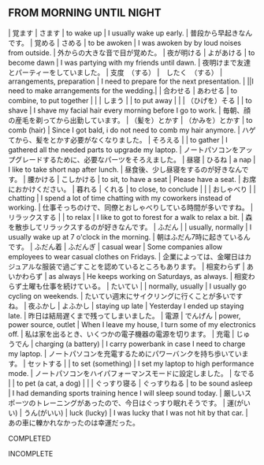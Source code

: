 FROM MORNING UNTIL NIGHT
---------------------------

| 覚ます  | さます  |  to wake up | I usually wake up early.  | 普段から早起きなんです。
| 覚める  | さめる  | to be awoken  | I was awoken by by loud noises from outside.  | 外からの大きな音で目が覚めた。
| 夜が明ける  | よがあける  | to become dawn  | I was partying with my friends until dawn.  | 夜明けまで友達とパーティーをしていました。
| 支度　（する）  |　したく　（する）   | arrangements, preparation  | I need to prepare for the next presentation.  |
||I need to make arrangements for the wedding.|
| 合わせる  | あわせる  | to combine, to put together  |   |
| しまう  |   | to put away  |   |
| （ひげを）そる  |   | to shave  | I shave my facial hair every morning before I go to work.  | 毎朝、顔の産毛を剃ってから出勤しています。
| （髪を）とかす | （かみを）とかす  | to comb (hair)  | Since I got bald, i do not need to comb my hair anymore.  | ハゲてから、髪をとかす必要がなくなりました。
| そろえる  |   | to gather  | I gathered all the needed parts to upgrade my laptop.  | ノートパソコンをアップグレードするために、必要なパーツをそろえました。
| 昼寝  | ひるね  | a nap  | I like to take short nap after lunch.  | 昼食後、少し昼寝をするのが好きなんです。
| 腰かける  | こしかける  | to sit, to have a seat  | Please have a seat.  | お席におかけください。
| 暮れる  | くれる  | to close, to conclude  |   |
| おしゃべり  |   | chatting  | I spend a lot of time chatting with my coworkers instead of working.  | 仕事そっちのけで、同僚とおしゃべりしている時間が多いですね。
| リラックスする  |   | to relax  | I like to got to forest for a walk to relax a bit.  | 森を散歩してリラックスするのが好きなんです。
| ふだん  |   | usually, normally  | I usually wake up at 7 o'clock in the morning.  | 朝はふだん7時に起きているんです。
| ふだん着  | ふだんぎ  | casual wear  | Some companies allow employees to wear casual clothes on Fridays.  | 企業によっては、金曜日はカジュアルな服装で過ごすことを認めているところもあります。
| 相変わらず  | あいかわらず  | as always  | He keeps working on Saturdays, as always.  |  相変わらず土曜も仕事を続けている。
| たいてい  |   | normally, usually  | I usually go cycling on weekends.  | たいてい週末にサイクリングに行くことが多いですね。
| 夜ふかし  | よふかし  | staying up late  | Yesterday I ended up staying late.  | 昨日は結局遅くまで残ってしまいました。
| 電源 | でんげん  | power, power source, outlet  | When I leave my house, I turn some of my electronics off.  | 私は家を出るとき、いくつかの電子機器の電源を切ります。
| 充電  | じゅうでん  | charging (a battery)  | I carry powerbank in case I need to charge my laptop.  | ノートパソコンを充電するためにパワーバンクを持ち歩いています。
| セットする  |   | to set (something) | I set my laptop to high performance mode.  | ノートパソコンをハイパフォーマンスモードに設定しました。
| なでる  |   | to pet (a cat, a dog)  |  |
| ぐっすり寝る  | ぐっすりねる  | to be sound asleep  | I had demanding sports training hence I will sleep sound today.  |  厳しいスポーツのトレーニングがあったので、今日はぐっすり眠れそうです。
| 運(がいい)  | うん(がいい)  | luck (lucky)  | I was lucky that I was not hit by that car.  | あの車に轢かれなかったのは幸運だった。




COMPLETED






































INCOMPLETE

